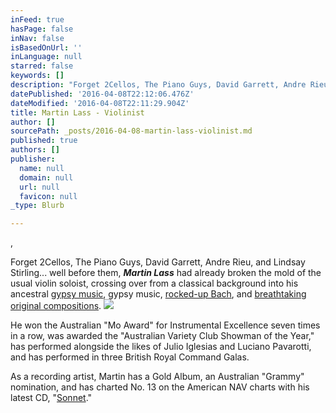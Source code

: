 ```yaml
---
inFeed: true
hasPage: false
inNav: false
isBasedOnUrl: ''
inLanguage: null
starred: false
keywords: []
description: "Forget 2Cellos, The Piano Guys, David Garrett, Andre Rieu, and Lindsay Stirling... well before them,\_Martin Lass had\nalready broken the mold of the usual violin soloist, crossing over from a classical\nbackground into his ancestral gypsy music, rocked-up Bach, and breathtaking original\ncompositions."
datePublished: '2016-04-08T22:12:06.476Z'
dateModified: '2016-04-08T22:11:29.904Z'
title: Martin Lass - Violinist
author: []
sourcePath: _posts/2016-04-08-martin-lass-violinist.md
published: true
authors: []
publisher:
  name: null
  domain: null
  url: null
  favicon: null
_type: Blurb

---
```

[][0]

,

Forget 2Cellos, The Piano Guys, David Garrett, Andre Rieu, and Lindsay Stirling... well before them, _**Martin Lass**_ had
already broken the mold of the usual violin soloist, crossing over from a classical
background into his ancestral [][1][gypsy music][2], gypsy music, [rocked-up Bach][3], and [breathtaking original
compositions][4].
![](https://the-grid-user-content.s3-us-west-2.amazonaws.com/5f56410f-7848-41a0-b328-a95779fc98fa.jpg)

He won the
Australian "Mo Award" for Instrumental Excellence seven times in a row, was
awarded the "Australian Variety Club Showman of the Year," has performed alongside the likes of Julio
Iglesias and Luciano Pavarotti, and has performed in three British Royal Command Galas.

As a recording artist, Martin has a Gold Album,
an Australian "Grammy" nomination, and has charted No. 13 on the American NAV
charts with his latest CD, "[Sonnet][5]."

[0]: https://s3.amazonaws.com/Syntaxxx/bigger-picture.mp3
[1]: href
[2]: https://itunes.apple.com/us/album/the-gypsy-fiddler/id18950712
[3]: https://itunes.apple.com/us/album/bach-to-the-future/id270518221
[4]: https://itunes.apple.com/us/album/sonnet/id4656278
[5]: https://itunes.apple.com/us/artist/martin-lass/id4381075